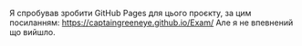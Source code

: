 Я спробував зробити GitHub Pages для цього проєкту, за цим посиланням: https://captaingreeneye.github.io/Exam/
Але я не впевнений що вийшло.
 
